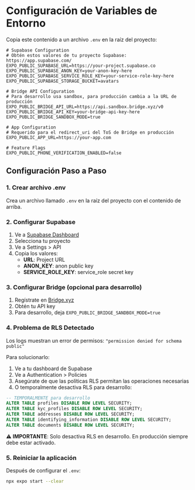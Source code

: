 # Configuración de Variables de Entorno

Copia este contenido a un archivo `.env` en la raíz del proyecto:

```env
# Supabase Configuration
# Obtén estos valores de tu proyecto Supabase: https://app.supabase.com/
EXPO_PUBLIC_SUPABASE_URL=https://your-project.supabase.co
EXPO_PUBLIC_SUPABASE_ANON_KEY=your-anon-key-here
EXPO_PUBLIC_SUPABASE_SERVICE_ROLE_KEY=your-service-role-key-here
EXPO_PUBLIC_SUPABASE_STORAGE_BUCKET=avatars

# Bridge API Configuration  
# Para desarrollo usa sandbox, para producción cambia a la URL de producción
EXPO_PUBLIC_BRIDGE_API_URL=https://api.sandbox.bridge.xyz/v0
EXPO_PUBLIC_BRIDGE_API_KEY=your-bridge-api-key-here
EXPO_PUBLIC_BRIDGE_SANDBOX_MODE=true

# App Configuration
# Requerido para el redirect_uri del ToS de Bridge en producción
EXPO_PUBLIC_APP_URL=https://your-app.com

# Feature Flags
EXPO_PUBLIC_PHONE_VERIFICATION_ENABLED=false
```

## Configuración Paso a Paso

### 1. Crear archivo .env
Crea un archivo llamado `.env` en la raíz del proyecto con el contenido de arriba.

### 2. Configurar Supabase
1. Ve a [Supabase Dashboard](https://app.supabase.com/)
2. Selecciona tu proyecto
3. Ve a Settings > API
4. Copia los valores:
   - **URL**: Project URL
   - **ANON_KEY**: anon public key
   - **SERVICE_ROLE_KEY**: service_role secret key

### 3. Configurar Bridge (opcional para desarrollo)
1. Regístrate en [Bridge.xyz](https://bridge.xyz/)
2. Obtén tu API key
3. Para desarrollo, deja `EXPO_PUBLIC_BRIDGE_SANDBOX_MODE=true`

### 4. Problema de RLS Detectado

Los logs muestran un error de permisos: `"permission denied for schema public"`

Para solucionarlo:

1. Ve a tu dashboard de Supabase
2. Ve a Authentication > Policies
3. Asegúrate de que las políticas RLS permitan las operaciones necesarias
4. O temporalmente desactiva RLS para desarrollo:

```sql
-- TEMPORALMENTE para desarrollo
ALTER TABLE profiles DISABLE ROW LEVEL SECURITY;
ALTER TABLE kyc_profiles DISABLE ROW LEVEL SECURITY;
ALTER TABLE addresses DISABLE ROW LEVEL SECURITY;
ALTER TABLE identifying_information DISABLE ROW LEVEL SECURITY;
ALTER TABLE documents DISABLE ROW LEVEL SECURITY;
```

⚠️ **IMPORTANTE**: Solo desactiva RLS en desarrollo. En producción siempre debe estar activado.

### 5. Reiniciar la aplicación
Después de configurar el `.env`:
```bash
npx expo start --clear
``` 